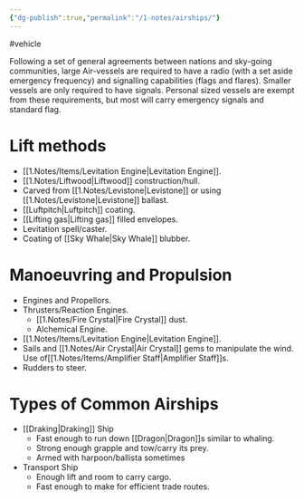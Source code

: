 ```yaml
---
{"dg-publish":true,"permalink":"/1-notes/airships/"}
---
```


#vehicle

Following a set of general agreements between nations and sky-going communities, large Air-vessels are required to have a radio (with a set aside emergency frequency) and signalling capabilities (flags and flares). Smaller vessels are only required to have signals. Personal sized vessels are exempt from these requirements, but most will carry emergency signals and standard flag.

# Lift methods
- [[1.Notes/Items/Levitation Engine\|Levitation Engine]].
- [[1.Notes/Liftwood\|Liftwood]] construction/hull.
- Carved from [[1.Notes/Levistone\|Levistone]] or using [[1.Notes/Levistone\|Levistone]] ballast.
- [[Luftpitch\|Luftpitch]] coating.
- [[Lifting gas\|Lifting gas]] filled envelopes.
- Levitation spell/caster.
- Coating of [[Sky Whale\|Sky Whale]] blubber.

# Manoeuvring  and Propulsion
- Engines and Propellors.
- Thrusters/Reaction Engines.
	- [[1.Notes/Fire Crystal\|Fire Crystal]] dust.
	- Alchemical Engine.
- [[1.Notes/Items/Levitation Engine\|Levitation Engine]].
- Sails and [[1.Notes/Air Crystal\|Air Crystal]] gems to manipulate the wind. Use of[[1.Notes/Items/Amplifier Staff\|Amplifier Staff]]s.
- Rudders to steer.

# Types of Common Airships
- [[Draking\|Draking]] Ship
	- Fast enough to run down [[Dragon\|Dragon]]s similar to whaling. 
	- Strong enough grapple and tow/carry its prey.
	- Armed with harpoon/ballista sometimes
- Transport Ship
	- Enough lift and room to carry cargo.
	- Fast enough to make for efficient trade routes.

